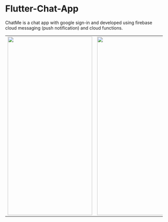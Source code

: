 # Flutter-Chat-App

ChatMe is a chat app with google sign-in and developed using firebase cloud messaging (push notification) and cloud functions.

 
 <table border="0">
  <tr>
    <td><img src="https://github.com/AnjanaDeAbrew/Flutter-Chat-App-with-FCM-/assets/102325586/cb35c152-66ab-49c9-b1e4-a6ca5d53d7bc"  height="570" width="270" ></td>
    <td><img src="https://github.com/AnjanaDeAbrew/Flutter-Chat-App-with-FCM-/assets/102325586/668a5944-7eef-402f-abab-5d23e3cfc6f8"  height="570" width="270" ></td>

  </tr> 
  
 
